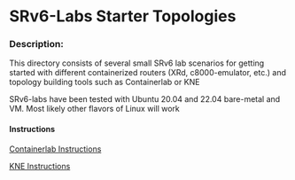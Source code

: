 # SRv6-Labs Starter Topologies

### Description: 
This directory consists of several small SRv6 lab scenarios for getting started with different containerized routers (XRd, c8000-emulator, etc.) and topology building tools such as Containerlab or KNE

SRv6-labs have been tested with Ubuntu 20.04 and 22.04 bare-metal and VM. Most likely other flavors of Linux will work

#### Instructions
[Containerlab Instructions](./README-clab.md)

[KNE Instructions](./README-kne.md)